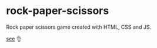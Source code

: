 # rock-paper-scissors

Rock paper scissors game created with HTML, CSS and JS.

[see](https://merabi-giorgadze.github.io/rock-paper-scissors/) 👌
